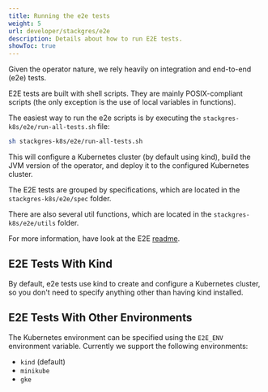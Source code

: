 ```yaml
---
title: Running the e2e tests
weight: 5
url: developer/stackgres/e2e
description: Details about how to run E2E tests.
showToc: true
---
```


Given the operator nature, we rely heavily on integration and end-to-end (e2e) tests.

E2E tests are built with shell scripts.
They are mainly POSIX-compliant scripts (the only exception is the use of local variables in functions).

The easiest way to run the e2e scripts is by executing the `stackgres-k8s/e2e/run-all-tests.sh` file:

```bash
sh stackgres-k8s/e2e/run-all-tests.sh
```

This will configure a Kubernetes cluster (by default using kind), build the JVM version of the operator, and deploy it to the configured Kubernetes cluster.

The E2E tests are grouped by specifications, which are located in the `stackgres-k8s/e2e/spec` folder.

There are also several util functions, which are located in the `stackgres-k8s/e2e/utils` folder.

For more information, have look at the E2E [readme](https://gitlab.com/ongresinc/stackgres/-/tree/main/stackgres-k8s/e2e).

## E2E Tests With Kind

By default, e2e tests use kind to create and configure a Kubernetes cluster, so you don't need to specify anything other than having kind installed.

## E2E Tests With Other Environments

The Kubernetes environment can be specified using the `E2E_ENV` environment variable. Currently we support the following environments:

* `kind` (default)
* `minikube`
* `gke`

